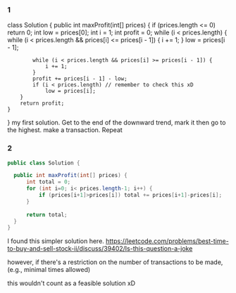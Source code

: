 ### 1

class Solution {
    public int maxProfit(int[] prices) {
        if (prices.length <= 0) return 0;
        int low = prices[0];
        int i = 1;
        int profit = 0;
        while (i < prices.length) {
            while (i < prices.length && prices[i] <= prices[i - 1]) {
                i += 1;
            }
            low = prices[i - 1];
            
            while (i < prices.length && prices[i] >= prices[i - 1]) {
                i += 1;
            }
            profit += prices[i - 1] - low;
            if (i < prices.length) // remember to check this xD
                low = prices[i];
        }
        return profit;
    }
}
my first solution.
Get to the end of the downward trend, mark it then go to the highest. make a transaction. Repeat

### 2

```java
public class Solution {

  public int maxProfit(int[] prices) {
      int total = 0;
      for (int i=0; i< prices.length-1; i++) {
          if (prices[i+1]>prices[i]) total += prices[i+1]-prices[i];
      }
      
      return total;
  }
}
```

I found this simpler solution here.
https://leetcode.com/problems/best-time-to-buy-and-sell-stock-ii/discuss/39402/Is-this-question-a-joke

however, if there's a restriction on the number of transactions to be made, (e.g., minimal times allowed) 

this wouldn't count as a feasible solution xD


